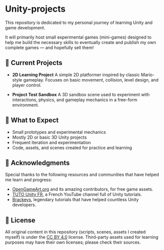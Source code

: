 # Unity-projects

This repository is dedicated to my personal journey of learning Unity and game development.

It will primarily host small experimental games (mini-games) designed to help me build the necessary skills to eventually create and publish my own complete games — and hopefully sell them!

## 📁 Current Projects

- **2D Learning Project**
  A simple 2D platformer inspired by classic Mario-style gameplay.
  Focuses on basic movement, collision, level design, and player control.

- **Project Test Sandbox**
  A 3D sandbox scene used to experiment with interactions, physics, and gameplay mechanics in a free-form environment.

## 🚧 What to Expect

- Small prototypes and experimental mechanics
- Mostly 2D or basic 3D Unity projects
- Frequent iteration and experimentation
- Code, assets, and scenes created for practice and learning

## 🙏 Acknowledgments

Special thanks to the following resources and communities that have helped me learn and progress:

- [OpenGameArt.org](https://opengameart.org) and its amazing contributors, for free game assets.
- [TUTO Unity FR](https://www.youtube.com/@TUTOUNITYFR), a French YouTube channel full of Unity tutorials.
- [Brackeys](https://www.youtube.com/@Brackeys), legendary tutorials that have helped countless Unity developers.

## 📜 License

All original content in this repository (scripts, scenes, assets I created myself) is under the [CC BY 4.0](https://creativecommons.org/licenses/by/4.0/) license.
Third-party assets used for learning purposes may have their own licenses; please check their sources.
